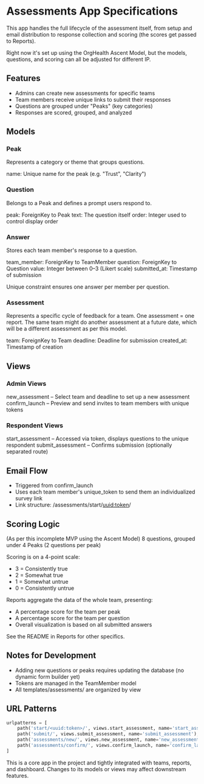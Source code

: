 # Assessments App Specifications

This app handles the full lifecycle of the assessment itself, from setup and email distribution to response collection and scoring (the scores get passed to Reports).

Right now it's set up using the OrgHealth Ascent Model, but the models, questions, and scoring can all be adjusted for different IP.

## Features

- Admins can create new assessments for specific teams
- Team members receive unique links to submit their responses
- Questions are grouped under "Peaks" (key categories)
- Responses are scored, grouped, and analyzed

## Models

### Peak

Represents a category or theme that groups questions.

name: Unique name for the peak (e.g. "Trust", "Clarity")

### Question

Belongs to a Peak and defines a prompt users respond to.

peak: ForeignKey to Peak
text: The question itself
order: Integer used to control display order

### Answer

Stores each team member's response to a question.

team_member: ForeignKey to TeamMember
question: ForeignKey to Question
value: Integer between 0–3 (Likert scale)
submitted_at: Timestamp of submission

Unique constraint ensures one answer per member per question.

### Assessment

Represents a specific cycle of feedback for a team. One assessment = one report. The same team might do another assessment at a future date, which will be a different assessment as per this model.

team: ForeignKey to Team
deadline: Deadline for submission
created_at: Timestamp of creation


## Views

### Admin Views

new_assessment – Select team and deadline to set up a new assessment
confirm_launch – Preview and send invites to team members with unique tokens

### Respondent Views

start_assessment – Accessed via token, displays questions to the unique respondent
submit_assessment – Confirms submission (optionally separated route)


## Email Flow

- Triggered from confirm_launch
- Uses each team member's unique_token to send them an individualized survey link
- Link structure: /assessments/start/<uuid:token>/


## Scoring Logic

(As per this incomplete MVP using the Ascent Model) 8 questions, grouped under 4 Peaks (2 questions per peak)

Scoring is on a 4-point scale:
- 3 = Consistently true
- 2 = Somewhat true
- 1 = Somewhat untrue
- 0 = Consistently untrue

Reports aggregate the data of the whole team, presenting:
- A percentage score for the team per peak
- A percentage score for the team per question
- Overall visualization is based on all submitted answers

See the README in Reports for other specifics.


## Notes for Development

- Adding new questions or peaks requires updating the database (no dynamic form builder yet)
- Tokens are managed in the TeamMember model
- All templates/assessments/ are organized by view


## URL Patterns

```python
urlpatterns = [
    path('start/<uuid:token>/', views.start_assessment, name='start_assessment'),
    path('submit/', views.submit_assessment, name='submit_assessment'),
    path('assessments/new/', views.new_assessment, name='new_assessment'),
    path('assessments/confirm/', views.confirm_launch, name='confirm_launch'),
]
```

This is a core app in the project and tightly integrated with teams, reports, and dashboard. Changes to its models or views may affect downstream features.
